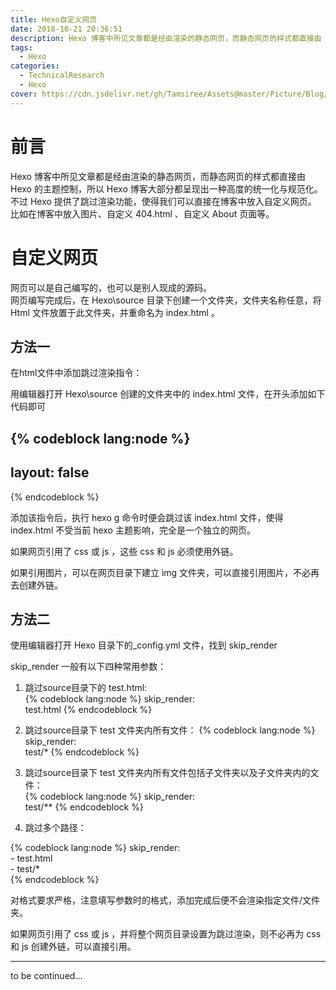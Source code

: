 ```yaml
---
title: Hexo自定义网页
date: 2018-10-21 20:36:51
description: Hexo 博客中所见文章都是经由渲染的静态网页，而静态网页的样式都直接由 Hexo 的主题控制，所以 Hexo 博客大部分都呈现出一种高度的统一化与规范化。不过 Hexo 提供了跳过渲染功能，使得我们可以直接在博客中放入自定义网页。比如在博客中放入图片、自定义 404.html 、自定义 About 页面等。
tags:
  - Hexo
categories:
  - TechnicalResearch
  - Hexo
cover: https://cdn.jsdelivr.net/gh/Tamsiree/Assets@master/Picture/Blog/Cover/t01781bd4b1218329e1.jpg
---
```

# 前言
Hexo 博客中所见文章都是经由渲染的静态网页，而静态网页的样式都直接由 Hexo 的主题控制，所以 Hexo 博客大部分都呈现出一种高度的统一化与规范化。  
不过 Hexo 提供了跳过渲染功能，使得我们可以直接在博客中放入自定义网页。  
比如在博客中放入图片、自定义 404.html 、自定义 About 页面等。

# 自定义网页 

网页可以是自己编写的，也可以是别人现成的源码。  
网页编写完成后，在 Hexo\source 目录下创建一个文件夹，文件夹名称任意，将 Html 文件放置于此文件夹，并重命名为 index.html 。

## 方法一

在html文件中添加跳过渲染指令：

用编辑器打开 Hexo\source 创建的文件夹中的 index.html 文件，在开头添加如下代码即可

{% codeblock lang:node %}
---  
layout: false  
---  
{% endcodeblock %}


添加该指令后，执行 hexo g 命令时便会跳过该 index.html 文件，使得 index.html 不受当前 hexo 主题影响，完全是一个独立的网页。

如果网页引用了 css 或 js ，这些 css 和 js 必须使用外链。

如果引用图片，可以在网页目录下建立 img 文件夹，可以直接引用图片，不必再去创建外链。

## 方法二

使用编辑器打开 Hexo 目录下的_config.yml 文件，找到 skip_render

skip_render 一般有以下四种常用参数：

1. 跳过source目录下的 test.html:  
{% codeblock lang:node %}
skip_render:  
    test.html
{% endcodeblock %}  

2. 跳过source目录下 test 文件夹内所有文件：
{% codeblock lang:node %}
skip_render:  
    test/*
{% endcodeblock %}  

3. 跳过source目录下 test 文件夹内所有文件包括子文件夹以及子文件夹内的文件：  
{% codeblock lang:node %}
skip_render:  
    test/**
{% endcodeblock %}  

4. 跳过多个路径：

{% codeblock lang:node %}
    skip_render:  
     - test.html  
     - test/*  
{% endcodeblock %}  

对格式要求严格，注意填写参数时的格式，添加完成后便不会渲染指定文件/文件夹。

如果网页引用了 css 或 js ，并将整个网页目录设置为跳过渲染，则不必再为 css 和 js 创建外链，可以直接引用。


---
to be continued...